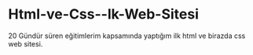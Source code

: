 # Html-ve-Css--lk-Web-Sitesi
20 Gündür süren eğitimlerim kapsamında yaptığım ilk html ve birazda css web sitesi.
